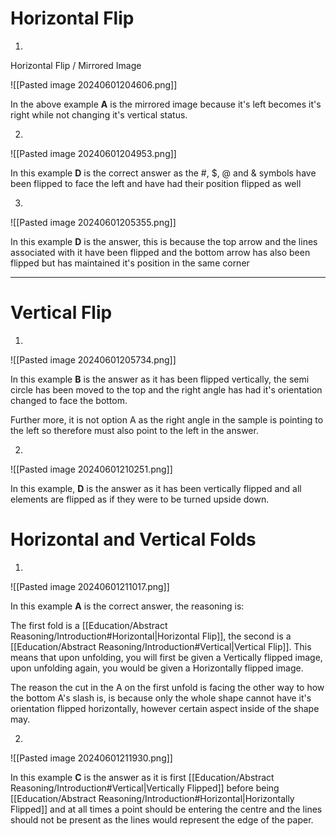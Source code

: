 
# Horizontal Flip

1.

Horizontal Flip / Mirrored Image

![[Pasted image 20240601204606.png]]

In the above example **A** is the mirrored image because it's left becomes it's right while not changing it's vertical status.

2.

![[Pasted image 20240601204953.png]]

In this example **D** is the correct answer as the #, $, @ and & symbols have been flipped to face the left and have had their position flipped as well

3.

![[Pasted image 20240601205355.png]]

In this example **D** is the answer, this is because the top arrow and the lines associated with it have been flipped and the bottom arrow has also been flipped but has maintained it's position in the same corner

---

# Vertical Flip

1.

![[Pasted image 20240601205734.png]]

In this example **B** is the answer as it has been flipped vertically, the semi circle has been moved to the top and the right angle has had it's orientation changed to face the bottom.

Further more, it is not option A as the right angle in the sample is pointing to the left so therefore must also point to the left in the answer.

2.

![[Pasted image 20240601210251.png]]

In this example, **D** is the answer as it has been vertically flipped and all elements are flipped as if they were to be turned upside down.

# Horizontal and Vertical Folds

1.

![[Pasted image 20240601211017.png]]

In this example **A** is the correct answer, the reasoning is:

The first fold is a [[Education/Abstract Reasoning/Introduction#Horizontal|Horizontal Flip]], the second is a [[Education/Abstract Reasoning/Introduction#Vertical|Vertical Flip]]. This means that upon unfolding, you will first be given a Vertically flipped image, upon unfolding again, you would be given a Horizontally flipped image.

The reason the cut in the A on the first unfold is facing the other way to how the bottom A's slash is, is because only the whole shape cannot have it's orientation flipped horizontally, however certain aspect inside of the shape may.

2.

![[Pasted image 20240601211930.png]]

In this example **C** is the answer as it is first [[Education/Abstract Reasoning/Introduction#Vertical|Vertically Flipped]] before being [[Education/Abstract Reasoning/Introduction#Horizontal|Horizontally Flipped]] and at all times a point should be entering the centre and the lines should not be present as the lines would represent the edge of the paper.